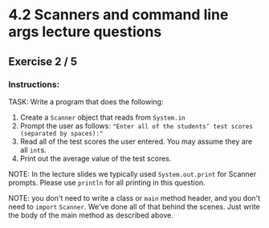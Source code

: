 # 4.2  Scanners and command line args lecture questions
## Exercise 2 / 5
### Instructions:
TASK: Write a program that does the following:

1. Create a `Scanner` object that reads from `System.in`
2. Prompt the user as follows: `"Enter all of the students’ test scores (separated by spaces):"`
3. Read all of the test scores the user entered. You may assume they are all `int`s.
4. Print out the average value of the test scores.

NOTE: In the lecture slides we typically used `System.out.print` for Scanner prompts. Please use `println` for all printing in this question.

NOTE: you don't need to write a class or `main` method header, and you don't need to `import` `Scanner`. We've done all of that behind the scenes. Just write the body of the main method as described above.